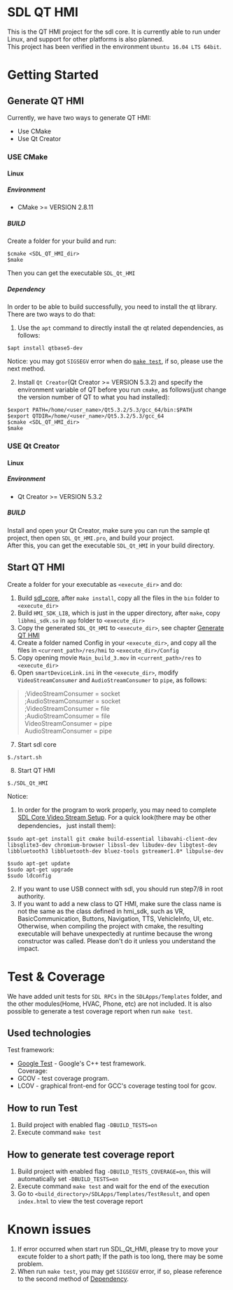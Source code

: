 # SDL QT HMI

This is the QT HMI project for the sdl core. It is currently able to run under Linux, and support for other platforms is also planned.<br>
This project has been verified in the environment `Ubuntu 16.04 LTS 64bit`.

# Getting Started

## Generate QT HMI

Currently, we have two ways to generate QT HMI:
  * Use CMake
  * Use Qt Creator

### USE CMake
#### Linux
##### Environment
* CMake >= VERSION 2.8.11
##### BUILD
Create a folder for your build and run:
```shell
$cmake <SDL_QT_HMI_dir>
$make
```
Then you can get the executable `SDL_Qt_HMI`

##### Dependency
In order to be able to build successfully, you need to install the qt library. There are two ways to do that:
  1. Use the `apt` command to directly install the qt related dependencies, as follows:
```shell
$apt install qtbase5-dev
```
  Notice: you may got `SIGSEGV` error when do [`make test`](#test), if so, please use the next method.

  2. Install `Qt Creator`(Qt Creator >= VERSION 5.3.2) and specify the environment variable of QT before you run `cmake`, as follows(just change the version number of QT to what you had installed):
```shell
$export PATH=/home/<user_name>/Qt5.3.2/5.3/gcc_64/bin:$PATH
$export QTDIR=/home/<user_name>/Qt5.3.2/5.3/gcc_64
$cmake <SDL_QT_HMI_dir>
$make
```


### USE Qt Creator
#### Linux
##### Environment
* Qt Creator >= VERSION 5.3.2
##### BUILD
Install and open your Qt Creator, make sure you can run the sample qt project, then open `SDL_Qt_HMI.pro`, and build your project.<br>
After this, you can get the executable `SDL_Qt_HMI` in your build directory.


## Start QT HMI
Create a folder for your executable as `<execute_dir>` and do:
  1. Build [sdl_core](https://github.com/smartdevicelink/sdl_core), after `make install`, copy all the files in the `bin` folder to `<execute_dir>`
  2. Build `HMI_SDK_LIB`, which is just in the upper directory, after `make`, copy `libhmi_sdk.so` in `app` folder to `<execute_dir>`
  3. Copy the generated `SDL_Qt_HMI` to `<execute_dir>`, see chapter [Generate QT HMI](#generate-qt-hmi)
  4. Create a folder named Config in your `<execute_dir>`, and copy all the files in `<current_path>/res/hmi` to `<execute_dir>/Config`
  5. Copy opening movie `Main_build_3.mov` in `<current_path>/res` to `<execute_dir>`
  6. Open `smartDeviceLink.ini` in the `<execute_dir>`, modify `VideoStreamConsumer` and `AudioStreamConsumer` to `pipe`, as follows:
>;VideoStreamConsumer = socket<br>
>;AudioStreamConsumer = socket<br>
>;VideoStreamConsumer = file<br>
>;AudioStreamConsumer = file<br>
>VideoStreamConsumer = pipe<br>
>AudioStreamConsumer = pipe<br>
  7. Start sdl core
```shell
$./start.sh
```
  8. Start QT HMI
```shell
$./SDL_Qt_HMI 
```

Notice: 
  1. In order for the program to work properly, you may need to complete [SDL Core Video Stream Setup](https://www.smartdevicelink.com/en/guides/core/video-streaming-setup/). For a quick look(there may be other dependencies， just install them):
```shell
$sudo apt-get install git cmake build-essential libavahi-client-dev libsqlite3-dev chromium-browser libssl-dev libudev-dev libgtest-dev libbluetooth3 libbluetooth-dev bluez-tools gstreamer1.0* libpulse-dev

$sudo apt-get update
$sudo apt-get upgrade
$sudo ldconfig
```
  2. If you want to use USB connect with sdl, you should run step7/8 in root authority.
  3. If you want to add a new class to QT HMI, make sure the class name is not the same as the class defined in hmi_sdk, such as VR, BasicCommunication, Buttons, Navigation, TTS, VehicleInfo, UI, etc. Otherwise, when compiling the project with cmake, the resulting executable will behave unexpectedly at runtime because the wrong constructor was called. Please don't do it unless you understand the impact.


# Test & Coverage
  We have added unit tests for `SDL RPCs` in the `SDLApps/Templates` folder, and the other modules(Home, HVAC, Phone, etc) are not included. It is also possible to generate a test coverage report when run `make test`.

## Used technologies
Test framework:
  * [Google Test](https://github.com/google/googletest) - Google's C++ test framework.<br>
Coverage:
  * GCOV - test coverage program.
  * LCOV - graphical front-end for GCC's coverage testing tool for gcov.

## How to run Test

  1. Build project with enabled flag `-DBUILD_TESTS=on`
  2. Execute command `make test`

## How to generate test coverage report

  1. Build project with enabled flag `-DBUILD_TESTS_COVERAGE=on`, this will automatically set `-DBUILD_TESTS=on`
  2. Execute command `make test` and wait for the end of the execution
  3. Go to `<build_directory>/SDLApps/Templates/TestResult`, and open `index.html` to view the test coverage report


# Known issues

  1. If error occurred when start run SDL_Qt_HMI, please try to move your excute folder to a short path; If the path is too long, there may be some problem.
  2. When run `make test`, you may get `SIGSEGV` error, if so, please reference to the second method of [Dependency](#dependency).

